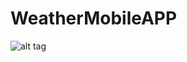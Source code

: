 # WeatherMobileAPP

![alt tag](https://user-images.githubusercontent.com/31251244/39859302-0e4f8e36-53ff-11e8-8b1d-52594c93ad2b.png)

